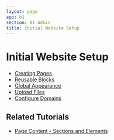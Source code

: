 ```yaml
---
layout: page
app: b1
section: B1 Admin
title: Initial Website Setup
---
```


# Initial Website Setup


<div id="videoContainer">
  <ul id="playlist">
      <li class="active"><a href="/videos/b1/website/pages/output.mp4">Creating Pages</a></li>
      <li><a href="/videos/b1/website/blocks/output.mp4">Reusable Blocks</a></li>
      <li><a href="/videos/b1/website/appearance/output.mp4">Global Appearance</a></li>
      <li><a href="/videos/b1/website/files/output.mp4">Upload Files</a></li>
      <li><a href="/videos/b1/website/domains/output.mp4">Configure Domains</a></li>
  </ul>
</div>

## Related Tutorials
- <a href="/b1/admin/sections-elements.html">Page Content - Sections and Elements</a>